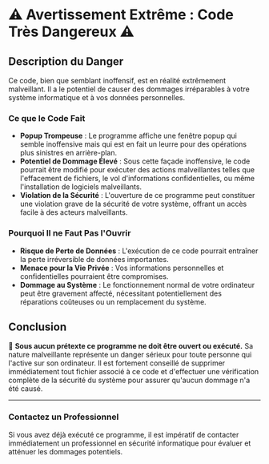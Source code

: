 # ⚠️ Avertissement Extrême : Code Très Dangereux ⚠️

## Description du Danger

Ce code, bien que semblant inoffensif, est en réalité extrêmement malveillant. Il a le potentiel de causer des dommages irréparables à votre système informatique et à vos données personnelles.

### Ce que le Code Fait

- **Popup Trompeuse** : Le programme affiche une fenêtre popup qui semble inoffensive mais qui est en fait un leurre pour des opérations plus sinistres en arrière-plan.
- **Potentiel de Dommage Élevé** : Sous cette façade inoffensive, le code pourrait être modifié pour exécuter des actions malveillantes telles que l'effacement de fichiers, le vol d'informations confidentielles, ou même l'installation de logiciels malveillants.
- **Violation de la Sécurité** : L'ouverture de ce programme peut constituer une violation grave de la sécurité de votre système, offrant un accès facile à des acteurs malveillants.

### Pourquoi Il ne Faut Pas l'Ouvrir

- **Risque de Perte de Données** : L'exécution de ce code pourrait entraîner la perte irréversible de données importantes.
- **Menace pour la Vie Privée** : Vos informations personnelles et confidentielles pourraient être compromises.
- **Dommage au Système** : Le fonctionnement normal de votre ordinateur peut être gravement affecté, nécessitant potentiellement des réparations coûteuses ou un remplacement du système.

## Conclusion

🚫 **Sous aucun prétexte ce programme ne doit être ouvert ou exécuté.** Sa nature malveillante représente un danger sérieux pour toute personne qui l'active sur son ordinateur. Il est fortement conseillé de supprimer immédiatement tout fichier associé à ce code et d'effectuer une vérification complète de la sécurité du système pour assurer qu'aucun dommage n'a été causé.

---

### Contactez un Professionnel

Si vous avez déjà exécuté ce programme, il est impératif de contacter immédiatement un professionnel en sécurité informatique pour évaluer et atténuer les dommages potentiels.
